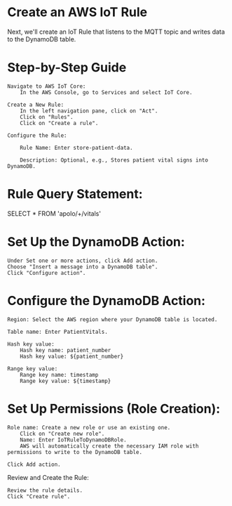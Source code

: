 # Create an AWS IoT Rule

Next, we'll create an IoT Rule that listens to the MQTT topic and writes data to the DynamoDB table.

# Step-by-Step Guide

    Navigate to AWS IoT Core:
        In the AWS Console, go to Services and select IoT Core.

    Create a New Rule:
        In the left navigation pane, click on "Act".
        Click on "Rules".
        Click on "Create a rule".

    Configure the Rule:

        Rule Name: Enter store-patient-data.

        Description: Optional, e.g., Stores patient vital signs into DynamoDB.

# Rule Query Statement:

SELECT * FROM 'apolo/+/vitals'


# Set Up the DynamoDB Action:

    Under Set one or more actions, click Add action.
    Choose "Insert a message into a DynamoDB table".
    Click "Configure action".

# Configure the DynamoDB Action:

    Region: Select the AWS region where your DynamoDB table is located.

    Table name: Enter PatientVitals.

    Hash key value:
        Hash key name: patient_number
        Hash key value: ${patient_number}

    Range key value:
        Range key name: timestamp
        Range key value: ${timestamp}

# Set Up Permissions (Role Creation):

    Role name: Create a new role or use an existing one.
        Click on "Create new role".
        Name: Enter IoTRuleToDynamoDBRole.
        AWS will automatically create the necessary IAM role with permissions to write to the DynamoDB table.

    Click Add action.

Review and Create the Rule:

    Review the rule details.
    Click "Create rule".

